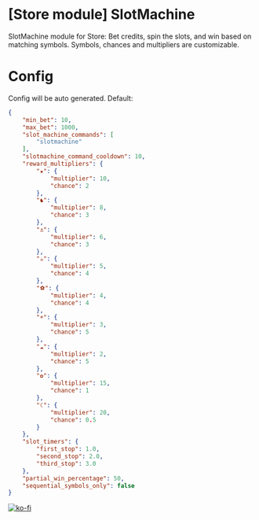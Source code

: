 # [Store module] SlotMachine
SlotMachine module for Store: Bet credits, spin the slots, and win based on matching symbols. Symbols, chances and multipliers are customizable.

# Config
Config will be auto generated. Default:
```json
{
    "min_bet": 10,
    "max_bet": 1000,
    "slot_machine_commands": [
        "slotmachine"
    ],
    "slotmachine_command_cooldown": 10,
    "reward_multipliers": {
        "★": {
            "multiplier": 10,
            "chance": 2
        },
        "♞": {
            "multiplier": 8,
            "chance": 3
        },
        "⚓": {
            "multiplier": 6,
            "chance": 3
        },
        "☕": {
            "multiplier": 5,
            "chance": 4
        },
        "⚽": {
            "multiplier": 4,
            "chance": 4
        },
        "☀": {
            "multiplier": 3,
            "chance": 5
        },
        "☁": {
            "multiplier": 2,
            "chance": 5
        },
        "✿": {
            "multiplier": 15,
            "chance": 1
        },
        "☾": {
            "multiplier": 20,
            "chance": 0.5
        }
    },
    "slot_timers": {
        "first_stop": 1.0,
        "second_stop": 2.0,
        "third_stop": 3.0
    },
    "partial_win_percentage": 50,
    "sequential_symbols_only": false
}
```
[![ko-fi](https://ko-fi.com/img/githubbutton_sm.svg)](https://ko-fi.com/L4L611665R)
